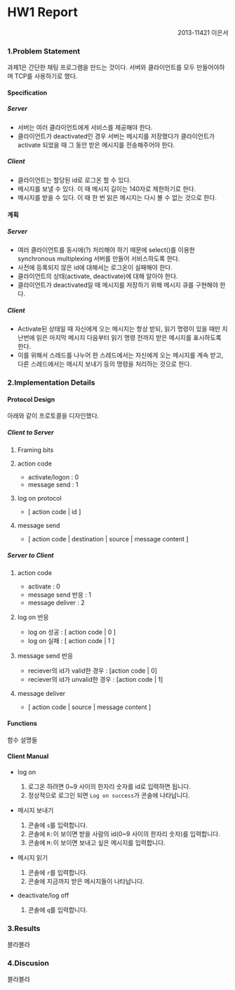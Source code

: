 HW1 Report
====
<p align=right>2013-11421 이은서</p>

### 1.Problem Statement
과제1은 간단한 채팅 프로그램을 만드는 것이다. 서버와 클라이언트를 모두
만들어야하며 TCP를 사용하기로 했다.

#### Specification
##### Server
- 서버는 여러 클라이언트에게 서비스를 제공해야 한다.
- 클라이언트가 deactivated인 경우 서버는 메시지를 저장했다가 클라이언트가
    activate 되었을 때 그 동안 받은 메시지를 전송해주어야 한다.

##### Client
- 클라이언트는 할당된 id로 로그온 할 수 있다.
- 메시지를 보낼 수 있다. 이 때 메시지 길이는 140자로 제한하기로 한다.
- 메시지를 받을 수 있다. 이 때 한 번 읽은 메시지는 다시 볼 수 없는 것으로 한다.

#### 계획
##### Server
- 여러 클라이언트를 동시에(?) 처리해야 하기 때문에 select()를 이용한 synchronous
    multiplexing 서버를 만들어 서비스하도록 한다.
- 사전에 등록되지 않은 id에 대해서는 로그온이 실패해야 한다.
- 클라이언트의 상태(activate, deactivate)에 대해 알아야 한다.
- 클라이언트가 deactivated일 때 메시지를 저장하기 위해 메시지 큐를 구현해야
    한다.

##### Client
- Activate된 상태일 때 자신에게 오는 메시지는 항상 받되, 읽기 명령이 있을 때만
    지난번에 읽은 마지막 메시지 다음부터 읽기 명령 전까지 받은 메시지를
    표시하도록 한다.
- 이를 위해서 스레드를 나누어 한 스레드에서는 자신에게 오는 메시지를 계속 받고,
    다른 스레드에서는 메시지 보내기 등의 명령을 처리하는 것으로 한다.

### 2.Implementation Details
#### Protocol Design
아래와 같이 프로토콜을 디자인했다.

##### Client to Server
1. Framing bits

1. action code
    - activate/logon : 0
    - message send : 1

2. log on protocol
    - [ action code | id ]

3. message send
    - [ action code | destination | source | message content ]

##### Server to Client
1. action code
    - activate : 0
    - message send 반응 : 1
    - message deliver : 2

2. log on 반응
    - log on 성공 : [ action code | 0 ]
    - log on 실패 : [ action code | 1 ]

3. message send 반응
    - reciever의 id가 valid한 경우 : [action code | 0]
    - reciever의 id가 unvalid한 경우 : [action code | 1]

4. message deliver
    - [ action code | source | message content ]

#### Functions
함수 설명들

#### Client Manual
- log on
    1. 로그온 하려면 0~9 사이의 한자리 숫자를 id로 입력하면 됩니다.
    1. 정상적으로 로그인 되면 `Log on success`가 콘솔에 나타납니다.

- 메시지 보내기
    1. 콘솔에 `s`를 입력합니다.
    1. 콘솔에 `R:`이 보이면 받을 사람의 id(0~9 사이의 한자리 숫자)를 입력합니다.
    1. 콘솔에 `M:`이 보이면 보내고 싶은 메시지를 입력합니다.

- 메시지 읽기
    1. 콘솔에 `r`를 입력합니다.
    1. 콘솔에 지금까지 받은 메시지들이 나타납니다.

- deactivate/log off
    1. 콘솔에 `q`를 입력합니다.

### 3.Results
블라블라

### 4.Discusion
블라블라
